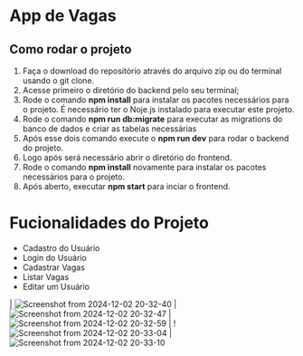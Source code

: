 # App de Vagas

## Como rodar o projeto
1. Faça o download do repositório através do arquivo zip ou do terminal usando o git clone.
2. Acesse primeiro o diretório do backend pelo seu terminal;
3. Rode o comando **npm install** para instalar os pacotes necessários para o projeto. É necessário ter o Noje.js instalado para executar este projeto.
4. Rode o comando **npm run db:migrate** para executar as migrations do banco de dados e criar as tabelas necessárias
5. Após esse dois comando execute o **npm run dev** para rodar o backend do projeto.
6. Logo após será necessário abrir o diretório do frontend.
7. Rode o comando **npm install** novamente para instalar os pacotes necessários para o projeto.
8. Após aberto, executar **npm start** para inciar o frontend.

# Fucionalidades do Projeto
- Cadastro do Usuário
- Login do Usuário
- Cadastrar Vagas
- Listar Vagas
- Editar um  Usuário

| ![Screenshot from 2024-12-02 20-32-40](https://github.com/user-attachments/assets/8c5ba3fa-5b9e-4ee2-9070-5615b1301273)  |  ![Screenshot from 2024-12-02 20-32-47](https://github.com/user-attachments/assets/00aceaac-eed5-4209-b3b9-42608c139edb) 
| ![Screenshot from 2024-12-02 20-32-59](https://github.com/user-attachments/assets/9622b21c-6491-49c7-926c-bdf683e73c4e)  | !![Screenshot from 2024-12-02 20-33-04](https://github.com/user-attachments/assets/d4bc3dcc-39e2-4e41-a8ec-0aba580ca73e) |
![Screenshot from 2024-12-02 20-33-10](https://github.com/user-attachments/assets/6aa5c1dd-6f26-4b86-94f7-bc6fd36bf8de)

